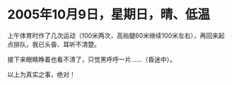 # 2005年10月9日，星期日，晴、低温
上午体育时作了几次运动（100米两次，高抬腿60米继续100米左右），再回来起点排队，我已头昏、耳听不清楚。

接下来眼睛睁着也看不清了，只觉黑呼呼一片……（昏迷中）。

以上为真实之事，绝对！

